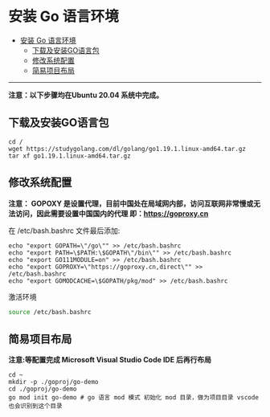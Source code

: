 
# 安装 Go 语言环境

- [安装 Go 语言环境](#ubuntu-2004-中安装-go-语言环境)
  - [下载及安装GO语言包](#下载及安装go语言包)
  - [修改系统配置](#修改系统配置)
  - [简易项目布局](#简易项目布局)


---

**注意：以下步骤均在Ubuntu 20.04 系统中完成。**

## 下载及安装GO语言包
~~~Shell
cd /
wget https://studygolang.com/dl/golang/go1.19.1.linux-amd64.tar.gz
tar xf go1.19.1.linux-amd64.tar.gz

~~~
## 修改系统配置

**注意： GOPOXY 是设置代理，目前中国处在局域网内部，访问互联网非常慢或无法访问，因此需要设置中国国内的代理 即：https://goproxy.cn** 

在 /etc/bash.bashrc 文件最后添加:
~~~Shell
echo "export GOPATH=\"/go\"" >> /etc/bash.bashrc
echo "export PATH=\$PATH:\$GOPATH\"/bin\"" >> /etc/bash.bashrc
echo "export GO111MODULE=on" >> /etc/bash.bashrc
echo "export GOPROXY=\"https://goproxy.cn,direct\"" >> /etc/bash.bashrc
echo "export GOMODCACHE=\$GOPATH/pkg/mod" >> /etc/bash.bashrc

~~~

激活环境
~~~bash
source /etc/bash.bashrc
~~~

## 简易项目布局
**注意:等配置完成 Microsoft Visual Studio Code IDE 后再行布局**
~~~shell
cd ~
mkdir -p ./goproj/go-demo
cd ./goproj/go-demo
go mod init go-demo # go 语言 mod 模式 初始化 mod 目录，做为项目目录 vscode 也会识别到这个目录
~~~

